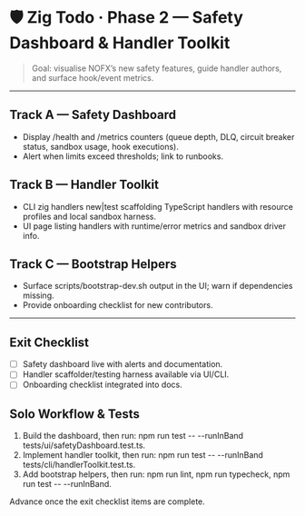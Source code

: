 # 🛡️ Zig Todo · Phase 2 — Safety Dashboard & Handler Toolkit

> Goal: visualise NOFX’s new safety features, guide handler authors, and surface hook/event metrics.

---

## Track A — Safety Dashboard
- Display /health and /metrics counters (queue depth, DLQ, circuit breaker status, sandbox usage, hook executions).
- Alert when limits exceed thresholds; link to runbooks.

## Track B — Handler Toolkit
- CLI zig handlers new|test scaffolding TypeScript handlers with resource profiles and local sandbox harness.
- UI page listing handlers with runtime/error metrics and sandbox driver info.

## Track C — Bootstrap Helpers
- Surface scripts/bootstrap-dev.sh output in the UI; warn if dependencies missing.
- Provide onboarding checklist for new contributors.

---

## Exit Checklist
- [ ] Safety dashboard live with alerts and documentation.
- [ ] Handler scaffolder/testing harness available via UI/CLI.
- [ ] Onboarding checklist integrated into docs.

## Solo Workflow & Tests
1. Build the dashboard, then run: npm run test -- --runInBand tests/ui/safetyDashboard.test.ts.
2. Implement handler toolkit, then run: npm run test -- --runInBand tests/cli/handlerToolkit.test.ts.
3. Add bootstrap helpers, then run: npm run lint, npm run typecheck, npm run test -- --runInBand.

Advance once the exit checklist items are complete.
